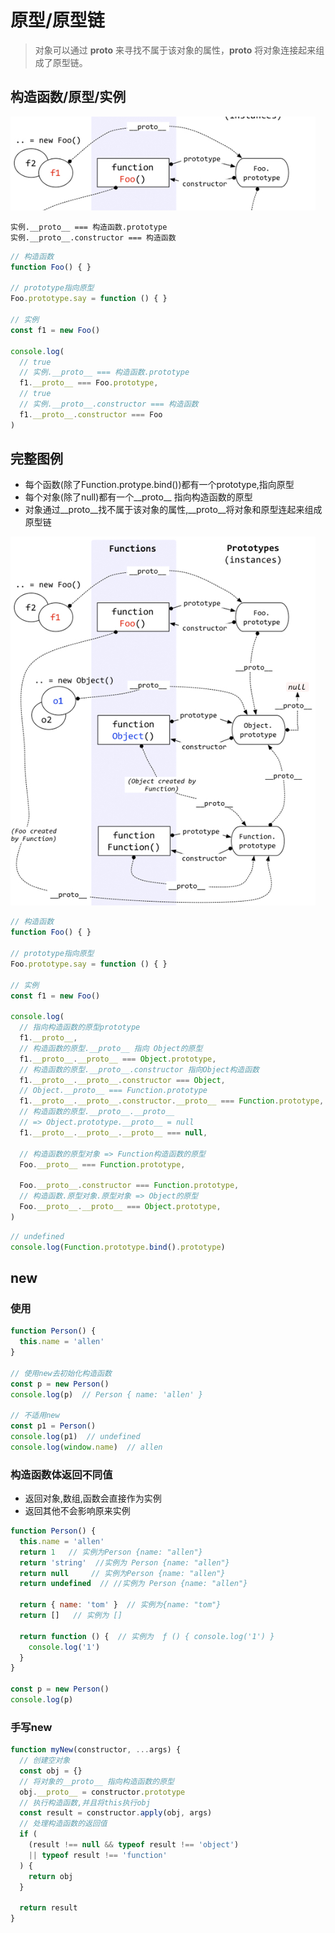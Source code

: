 # 原型/原型链

> 对象可以通过 __proto__ 来寻找不属于该对象的属性，__proto__ 将对象连接起来组成了原型链。

## 构造函数/原型/实例

<img src='./img/base.png' />

```
实例.__proto__ === 构造函数.prototype
实例.__proto__.constructor === 构造函数
```

```js
// 构造函数
function Foo() { }

// prototype指向原型
Foo.prototype.say = function () { }

// 实例
const f1 = new Foo()

console.log(
  // true
  // 实例.__proto__ === 构造函数.prototype
  f1.__proto__ === Foo.prototype,
  // true
  // 实例.__proto__.constructor === 构造函数
  f1.__proto__.constructor === Foo
)
```

## 完整图例

- 每个函数(除了Function.protype.bind())都有一个prototype,指向原型
- 每个对象(除了null)都有一个__proto__ 指向构造函数的原型
- 对象通过__proto__找不属于该对象的属性,__proto__将对象和原型连起来组成原型链

<img src='./img/proto.png' />

```js
// 构造函数
function Foo() { }

// prototype指向原型
Foo.prototype.say = function () { }

// 实例
const f1 = new Foo()

console.log(
  // 指向构造函数的原型prototype
  f1.__proto__,
  // 构造函数的原型.__proto__ 指向 Object的原型
  f1.__proto__.__proto__ === Object.prototype,
  // 构造函数的原型.__proto__.constructor 指向Object构造函数
  f1.__proto__.__proto__.constructor === Object,
  // Object.__proto__ === Function.prototype
  f1.__proto__.__proto__.constructor.__proto__ === Function.prototype,
  // 构造函数的原型.__proto__.__proto__
  // => Object.prototype.__proto__ = null
  f1.__proto__.__proto__.__proto__ === null,

  // 构造函数的原型对象 => Function构造函数的原型
  Foo.__proto__ === Function.prototype,

  Foo.__proto__.constructor === Function.prototype,
  // 构造函数.原型对象.原型对象 => Object的原型
  Foo.__proto__.__proto__ === Object.prototype,
)
```

```js
// undefined
console.log(Function.prototype.bind().prototype)
```

## new

### 使用

```js
function Person() {
  this.name = 'allen'
}

// 使用new去初始化构造函数
const p = new Person()
console.log(p)  // Person { name: 'allen' }

// 不适用new
const p1 = Person()
console.log(p1)  // undefined
console.log(window.name)  // allen
```

### 构造函数体返回不同值
- 返回对象,数组,函数会直接作为实例
- 返回其他不会影响原来实例

```js
function Person() {
  this.name = 'allen'
  return 1   // 实例为Person {name: "allen"}
  return 'string'  //实例为 Person {name: "allen"}
  return null     // 实例为Person {name: "allen"}
  return undefined  // //实例为 Person {name: "allen"}

  return { name: 'tom' }  // 实例为{name: "tom"}
  return []   // 实例为 []

  return function () {  // 实例为  ƒ () { console.log('1') }
    console.log('1')
  } 
}

const p = new Person()
console.log(p)
```

### 手写new
```js
function myNew(constructor, ...args) {
  // 创建空对象
  const obj = {}
  // 将对象的__proto__ 指向构造函数的原型
  obj.__proto__ = constructor.prototype
  // 执行构造函数,并且将this执行obj
  const result = constructor.apply(obj, args)
  // 处理构造函数的返回值
  if (
    (result !== null && typeof result !== 'object')
    || typeof result !== 'function'
  ) {
    return obj
  }

  return result
}
```

